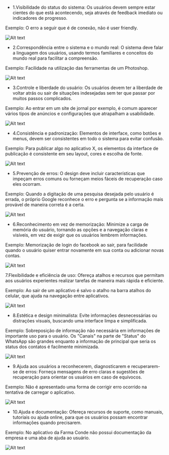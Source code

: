 - 1.Visibilidade do status do sistema: Os usuários devem sempre estar cientes do que está acontecendo, seja através de feedback imediato ou indicadores de progresso.

Exemplo: O erro a seguir que é de conexão, não é user friendly.

![Alt text](image-5.png)

- 2.Correspondência entre o sistema e o mundo real: O sistema deve falar a linguagem dos usuários, usando termos familiares e conceitos do mundo real para facilitar a compreensão.

Exemplo: Facilidade na utilização das ferramentas de um Photoshop.

![Alt text](image-1.png)

- 3.Controle e liberdade do usuário: Os usuários devem ter a liberdade de voltar atrás ou sair de situações indesejadas sem ter que passar por muitos passos complicados.

Exemplo: Ao entrar em um site de jornal por exemplo, é comum aparecer vários tipos de anúncios e configurações que atrapalham a usabilidade.

![Alt text](image-2.png)

- 4.Consistência e padronização: Elementos de interface, como botões e menus, devem ser consistentes em todo o sistema para evitar confusão.

Exemplo: Para publicar algo no aplicativo X, os elementos da interface de publicação é consistente em seu layout, cores e escolha de fonte.

![Alt text](image-3.png)

- 5.Prevenção de erros: O design deve incluir características que impeçam erros comuns ou forneçam meios fáceis de recuperação caso eles ocorram.

Exemplo: Quando a digitação de uma pesquisa desejada pelo usuário é errada, o próprio Google reconhece o erro e pergunta se a informação mais provável de maneira correta é a certa.  

![Alt text](image-4.png)

- 6.Reconhecimento em vez de memorização: Minimize a carga de memória do usuário, tornando as opções e a navegação claras e visíveis, em vez de exigir que os usuários lembrem informações.

Exemplo: Memorização de login do facebook ao sair, para facilidade quando o usuário quiser entrar novamente em sua conta ou adicionar novas contas.

![Alt text](image-7.png)


7.Flexibilidade e eficiência de uso: Ofereça atalhos e recursos que permitam aos usuários experientes realizar tarefas de maneira mais rápida e eficiente.

Exemplo: Ao sair de um aplicativo é salvo o atalho na barra atalhos do celular, que ajuda na navegação entre aplicativos.

![Alt text](image-6.png)


- 8.Estética e design minimalista: Evite informações desnecessárias ou distrações visuais, buscando uma interface limpa e simplificada.

Exemplo: Sobreposição de informação não necessária em informações de importante uso para o usuário. Os "Canais" na parte de "Status" do WhatsApp são grandes enquanto a informação de principal que seria os status dos contatos é facilmente minimizada.

![Alt text](image-9.png)

- 9.Ajuda aos usuários a reconhecerem, diagnosticarem e recuperarem-se de erros: Forneça mensagens de erro claras e sugestões de recuperação para orientar os usuários em caso de equívocos.

Exemplo: Não é apresentado uma forma de corrigir erro ocorrido na tentativa de carregar o aplicativo.

![Alt text](image-8.png)

- 10.Ajuda e documentação: Ofereça recursos de suporte, como manuais, tutoriais ou ajuda online, para que os usuários possam encontrar informações quando precisarem.

Exemplo: No aplicativo da Farma Conde não possui documentação da empresa e uma aba de ajuda ao usuário.

![Alt text](image-10.png)